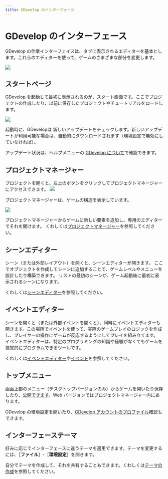 ```yaml
---
title: GDevelop のインターフェース
---
```

# GDevelop のインターフェース

GDevelop の作業インターフェイスは、タブに表示されるエディターを基本とします。これらのエディターを使って、ゲームのさまざまな部分を変更します。 

![](/gdevelop5/interface/pasted/20200509-231255.png)

## スタートページ

GDevelop を起動して最初に表示されるのが、スタート画面です。ここでプロジェクトの作成したり、以前に保存したプロジェクトやチュートリアルをロードします。

![](/gdevelop5/gdevelop5startpage.png)

起動時に、GDevelopは 新しいアップデートをチェックします。新しいアップデートが利用可能な場合は、自動的にダウンロードされます（環境設定で無効にしていなければ）。

アップデート状況は、ヘルプメニューの [GDevelop について](/ja/gdevelop5/interface/updates)で確認できます。

## プロジェクトマネージャー

プロジェクトを開くと、左上のボタンをクリックしてプロジェクトマネージャーにアクセスできます。
![](/gdevelop5/project-manager-button.png)

プロジェクトマネージャーは、ゲームの構造を表示しています。

![](/gdevelop5/interface/pasted/20200406-000213.png)

プロジェクトマネージャーからゲームに新しい要素を追加し、専用のエディターでそれを開けます。
くわしくは[プロジェクトマネージャー](/ja/gdevelop5/interface/project-manager)を参照してください。

## シーンエディター

シーン（または外部レイアウト）を開くと、シーンエディターが開きます。
ここでオブジェクトを作成してシーンに追加することで、ゲームレベルやメニューを設計したり構築できます。
リストの最初のシーンが、ゲーム起動後に最初に表示されるシーンになります。
 
くわしくは[シーンエディター](/ja/gdevelop5/interface/scene-editor)を参照してください。

## イベントエディター

シーンを開くと（または外部イベントを開くと）、同時にイベントエディターも開きます。この場所でイベントを使って、実際のゲームプレイのロジックを作成し、プレイヤーの操作にゲームが反応するようにしてプレイを組み立てます。 
イベントエディターは、特定のプログラミングの知識や経験がなくてもゲームを視覚的にプログラムできるツールです。 

くわしくは[イベントエディター](/ja/gdevelop5/interface/events-editor)や[イベント](/ja/gdevelop5/events)を参照してください。 

## トップメニュー

画面上部のメニュー（デスクトップバージョンのみ）からゲームを開いたり保存したり、[公開できます](/ja/gdevelop5/publishing)。Web バージョンではプロジェクトマネージャー内にあります。

GDevelop の環境設定を開いたり、[GDevelop アカウントのプロファイル](/ja/gdevelop5/interface/profile)確認もできます。

## インターフェーステーマ

好みに応じてインターフェースに違うテーマを適用できます。テーマを変更するには、［**ファイル**］-［**環境設定**］を開きます。

自分でテーマを作成して、それを共有することもできます。くわしくは[テーマの作成](/ja/gdevelop5/all-features/themes)を参照してください。
